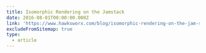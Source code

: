```yaml
---
title: Isomorphic Rendering on the Jamstack
date: 2016-08-01T00:00:00.000Z
link: 'https://www.hawksworx.com/blog/isomorphic-rendering-on-the-jam-stack/'
excludeFromSitemap: true
type:
  - article
---
```


